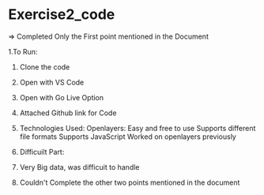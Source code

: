 # Exercise2_code
=> Completed Only the First point mentioned in the Document

1.To Run:
 1. Clone the code
 2. Open with  VS Code
 3. Open with Go Live Option

2. Attached Github link for Code
3. Technologies Used:
   Openlayers: Easy and free to use
               Supports different file formats
               Supports JavaScript 
               Worked on openlayers previously
4. Difficuilt Part:
  1. Very Big data, was difficuit to handle
  2. Couldn't Complete the other two points mentioned in the document
  
  
